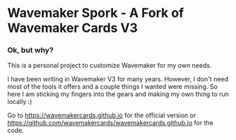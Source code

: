 # Wavemaker Spork - A Fork of Wavemaker Cards V3

### Ok, but why?

This is a personal project to customize Wavemaker for my own needs.

I have been writing in Wavemaker V3 for many years. However, I don't need most of the tools it offers and a couple things I wanted were missing.
So here I am sticking my fingers into the gears and making my own thing to run locally :)

Go to  https://wavemakercards.github.io for the official version or https://github.com/wavemakercards/wavemakercards.github.io for the code.
